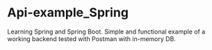 # Api-example_Spring
Learning Spring and Spring Boot. Simple and functional example of a working backend tested with Postman with in-memory DB.
